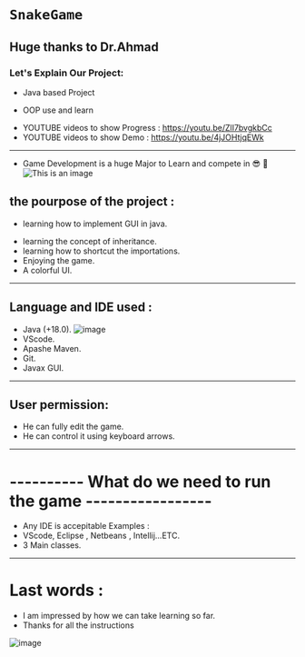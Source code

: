 # `SnakeGame`
## Huge thanks to Dr.Ahmad
### Let's Explain Our Project:
- Java based Project 
+ OOP use and learn 
* YOUTUBE videos to show Progress : https://youtu.be/ZlI7bvgkbCc 
* YOUTUBE videos to show Demo :  https://youtu.be/4jJOHtjqEWk
 --------------
 + Game Development is a huge Major to Learn and compete in 😎 :rose: 
 ![This is an image](https://itchronicles.com/wp-content/uploads/2021/04/Optimized-Illustration-from-Adobe-Stock-for-ITC-Post-on-AI-in-Game-Development-scaled.jpeg)
## the pourpose of the project : 
+ learning how to implement GUI in java.
- learning the concept of inheritance.
- learning how to shortcut the importations.
- Enjoying the game.
- A colorful UI.
--------------
## Language and IDE used : 
- Java (+18.0). ![image](https://user-images.githubusercontent.com/113024465/218276883-661cf28d-8a0b-4335-9bcc-bb64ecef0d8b.png)
- VScode.
- Apashe Maven.
- Git.
- Javax GUI.
--------------
## User permission: 
- He can fully edit the game.
- He can control it using keyboard arrows.
-----------------------
# ---------- What do we need to run the game -----------------
- Any IDE is accepitable Examples : 
- VScode, Eclipse , Netbeans , Intellij...ETC. 
- 3 Main classes.
-------------
# Last words : 
- I am impressed by how we can take learning so far.
- Thanks for all the instructions 

![image](https://cdn2.iconfinder.com/data/icons/animals-nature-2/50/1F40D-snake-512.png)
